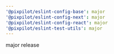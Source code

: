 ```yaml
---
'@pixpilot/eslint-config-base': major
'@pixpilot/eslint-config-next': major
'@pixpilot/eslint-config-react': major
'@pixpilot/eslint-test-utils': major
---
```


major release
